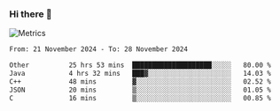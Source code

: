 ### Hi there 👋

![Metrics](https://github.com/radoapx/radoapx/blob/main/github-metrics.svg)

<!--START_SECTION:waka-->

```txt
From: 21 November 2024 - To: 28 November 2024

Other          25 hrs 53 mins  ████████████████████░░░░░   80.00 %
Java           4 hrs 32 mins   ███▓░░░░░░░░░░░░░░░░░░░░░   14.03 %
C++            48 mins         ▓░░░░░░░░░░░░░░░░░░░░░░░░   02.52 %
JSON           20 mins         ▒░░░░░░░░░░░░░░░░░░░░░░░░   01.05 %
C              16 mins         ▒░░░░░░░░░░░░░░░░░░░░░░░░   00.85 %
```

<!--END_SECTION:waka-->

<!--
**radoapx/radoapx** is a ✨ _special_ ✨ repository because its `README.md` (this file) appears on your GitHub profile.

Here are some ideas to get you started:

- 🔭 I’m currently working on ...
- 🌱 I’m currently learning ...
- 👯 I’m looking to collaborate on ...
- 🤔 I’m looking for help with ...
- 💬 Ask me about ...
- 📫 How to reach me: ...
- 😄 Pronouns: ...
- ⚡ Fun fact: ...
-->
